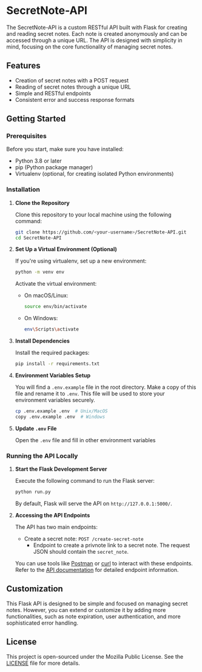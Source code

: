 # SecretNote-API

The SecretNote-API is a custom RESTful API built with Flask for creating and reading secret notes. Each note is created anonymously and can be accessed through a unique URL. The API is designed with simplicity in mind, focusing on the core functionality of managing secret notes.

## Features

- Creation of secret notes with a POST request
- Reading of secret notes through a unique URL
- Simple and RESTful endpoints
- Consistent error and success response formats

## Getting Started

### Prerequisites

Before you start, make sure you have installed:

- Python 3.8 or later
- pip (Python package manager)
- Virtualenv (optional, for creating isolated Python environments)

### Installation

1. **Clone the Repository**

   Clone this repository to your local machine using the following command:

   ```bash
   git clone https://github.com/<your-username>/SecretNote-API.git
   cd SecretNote-API
   ```

2. **Set Up a Virtual Environment (Optional)**

   If you're using virtualenv, set up a new environment:

   ```bash
   python -m venv env
   ```

   Activate the virtual environment:

   - On macOS/Linux:
     ```bash
     source env/bin/activate
     ```
   - On Windows:
     ```bash
     env\Scripts\activate
     ```

3. **Install Dependencies**

   Install the required packages:

   ```bash
   pip install -r requirements.txt
   ```

4. **Environment Variables Setup**

   You will find a `.env.example` file in the root directory. Make a copy of this file and rename it to `.env`. This file will be used to store your environment variables securely.

   ```bash
   cp .env.example .env  # Unix/MacOS
   copy .env.example .env  # Windows
   ```

5. **Update `.env` File**

   Open the `.env` file and fill in other environment variables


### Running the API Locally

1. **Start the Flask Development Server**

   Execute the following command to run the Flask server:

   ```bash
   python run.py
   ```

   By default, Flask will serve the API on `http://127.0.0.1:5000/`.

2. **Accessing the API Endpoints**

   The API has two main endpoints:

   - Create a secret note: `POST /create-secret-note`
     - Endpoint to create a privnote link to a secret note. The request JSON should contain the `secret_note`.

   You can use tools like [Postman](https://www.postman.com/) or [curl](https://curl.se/) to interact with these endpoints. Refer to the [API documentation](https://documenter.getpostman.com/view/23691550/2sA358c5dQ) for detailed endpoint information.

   
## Customization

This Flask API is designed to be simple and focused on managing secret notes. However, you can extend or customize it by adding more functionalities, such as note expiration, user authentication, and more sophisticated error handling.

## License

This project is open-sourced under the Mozilla Public License. See the [LICENSE](LICENSE) file for more details.